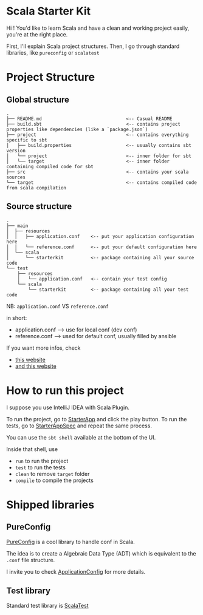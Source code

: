 # Scala Starter Kit

Hi ! You'd like to learn Scala and have a clean and working project easily, you're at the right place. 

First, I'll explain Scala project structures. Then, I go through standard libraries, like `pureconfig` or `scalatest`

# Project Structure

## Global structure

```
.
├── README.md                               <-- Casual README 
├── build.sbt                               <-- contains project properties like dependencies (like a `package.json`)
├── project                                 <-- contains everything specific to sbt
│   ├── build.properties                    <-- usually contains sbt version
│   └── project                             <-- inner folder for sbt
│   └── target                              <-- inner folder containing compiled code for sbt
├── src                                     <-- contains your scala sources
└── target                                  <-- contains compiled code from scala compilation
```

## Source structure

```
.
├── main
│  ├── resources
│  │   ├── application.conf    <-- put your application configuration here
│  │   └── reference.conf      <-- put your default configuration here
│  └── scala
│      └── starterkit          <-- package containing all your source code
└── test
    ├── resources
    │   └── application.conf   <-- contain your test config
    └── scala
        └── starterkit         <-- package containing all your test code

```

NB: `application.conf` VS `reference.conf`

in short: 
- application.conf --> use for local conf (dev conf)
- reference.conf --> used for default conf, usually filled by ansible

If you want more infos, check 
- [this website](https://stackoverflow.com/a/49996692)
- [and this website](https://github.com/lightbend/config#standard-behavior)

# How to run this project

I suppose you use IntelliJ IDEA with Scala Plugin.

To run the project, go to [StarterApp](src/main/scala/starterkit/StarterApp.scala) and click the play button.
To run the tests, go to [StarterAppSpec](src/test/scala/starterkit/StarterAppSpec.scala) and repeat the same process.

You can use the `sbt shell` available at the bottom of the UI. 

Inside that shell, use 
- `run` to run the project
- `test` to run the tests
- `clean` to remove `target` folder
- `compile` to compile the projects

# Shipped libraries  

## PureConfig
[PureConfig](https://pureconfig.github.io/) is a cool library to handle conf in Scala.

The idea is to create a Algebraic Data Type (ADT) which is equivalent to the `.conf` file structure.

I invite you to check [ApplicationConfig](src/main/scala/starterkit/ApplicationConfig.scala) for more details.

## Test library

Standard test library is [ScalaTest](https://www.scalatest.org/)